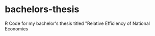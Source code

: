 # bachelors-thesis
R Code for my bachelor's thesis titled "Relative Efficiency of National Economies
